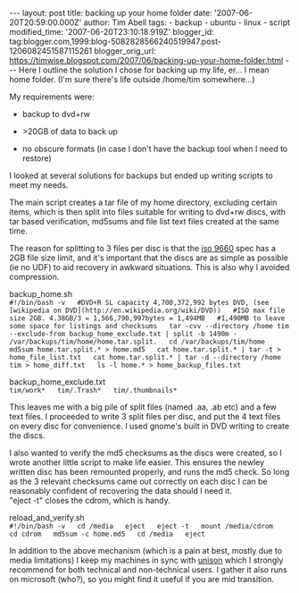 \--- layout: post title: backing up your home folder date: '2007-06-20T20:59:00.000Z' author: Tim Abell tags: - backup - ubuntu - linux - script modified\_time: '2007-06-20T23:10:18.919Z' blogger\_id: tag:blogger.com,1999:blog-5082828566240519947.post-1206082451587115261 blogger\_orig\_url: https://timwise.blogspot.com/2007/06/backing-up-your-home-folder.html --- Here I outline the solution I chose for backing up my life, er... I mean home folder. (I'm sure there's life outside /home/tim somewhere...)  
  
My requirements were:  

*   backup to dvd+rw
  
*   \>20GB of data to back up
  
*   no obscure formats (in case I don't have the backup tool when I need to restore)

  
  
I looked at several solutions for backups but ended up writing scripts to meet my needs.  
  
The main script creates a tar file of my home directory, excluding certain items, which is then split into files suitable for writing to dvd+rw discs, with tar based verification, md5sums and file list text files created at the same time.  
  
The reason for splitting to 3 files per disc is that the [iso 9660](http://en.wikipedia.org/wiki/ISO_9660#The_2_GiB_.28or_4.2GB_depending_on_implementation.29_file_size_limit) spec has a 2GB file size limit, and it's important that the discs are as simple as possible (ie no UDF) to aid recovery in awkward situations. This is also why I avoided compression.  
  
backup\_home.sh  
`#!/bin/bash -v  
#DVD+R SL capacity 4,700,372,992 bytes DVD, (see [wikipedia on DVD](http://en.wikipedia.org/wiki/DVD))  
#ISO max file size 2GB. 4.38GB/3 = 1,566,790,997bytes = 1,494MB  
#1,490MB to leave some space for listings and checksums  
tar -cvv --directory /home tim --exclude-from backup_home_exclude.txt | split -b 1490m - /var/backups/tim/home/home.tar.split.  
cd /var/backups/tim/home  
md5sum home.tar.split.* > home.md5  
cat home.tar.split.* | tar -t > home_file_list.txt  
cat home.tar.split.* | tar -d --directory /home tim > home_diff.txt  
ls -l home.* > home_backup_files.txt`  
  
backup\_home\_exclude.txt  
`tim/work*  
tim/.Trash*  
tim/.thumbnails*`  
  
This leaves me with a big pile of split files (named .aa, .ab etc) and a few text files. I proceeded to write 3 split files per disc, and put the 4 text files on every disc for convenience. I used gnome's built in DVD writing to create the discs.  
  
I also wanted to verify the md5 checksums as the discs were created, so I wrote another little script to make life easier. This ensures the newley written disc has been remounted properly, and runs the md5 check. So long as the 3 relevant checksums came out correctly on each disc I can be reasonably confident of recovering the data should I need it.  
"eject -t" closes the cdrom, which is handy.  
  
reload\_and\_verify.sh  
`#!/bin/bash -v  
cd /media  
eject  
eject -t  
mount /media/cdrom  
cd cdrom  
md5sum -c home.md5  
cd /media  
eject`  
  
In addition to the above mechanism (which is a pain at best, mostly due to media limitations) I keep my machines in sync with [unison](http://www.cis.upenn.edu/~bcpierce/unison/) which I strongly recommend for both technical and non-technical users. I gather it also runs on microsoft (who?), so you might find it useful if you are mid transition.